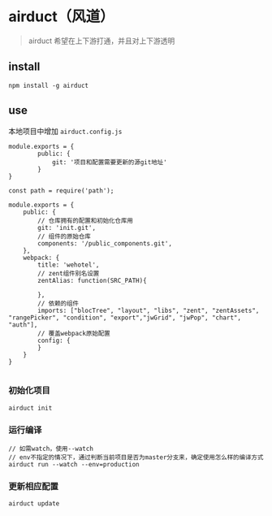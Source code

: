 # airduct（风道）

> airduct 希望在上下游打通，并且对上下游透明

## install

```
npm install -g airduct
```

## use
本地项目中增加 `airduct.config.js`

```
module.exports = {
        public: {
            git: '项目和配置需要更新的源git地址'
        }
}

const path = require('path');

module.exports = {
	public: {
		// 仓库拥有的配置和初始化仓库用
		git: 'init.git',
		// 组件的原始仓库
		components: '/public_components.git',
	},
	webpack: {
		title: 'wehotel',
		// zent组件别名设置
		zentAlias: function(SRC_PATH){
		    
		},
		// 依赖的组件
		imports: ["blocTree", "layout", "libs", "zent", "zentAssets", "rangePicker", "condition", "export","jwGrid", "jwPop", "chart", "auth"],
		// 覆盖webpack原始配置
		config: {
		}
	}
}


```

### 初始化项目

```
airduct init
```

### 运行编译

```
// 如需watch，使用--watch
// env不指定的情况下，通过判断当前项目是否为master分支来，确定使用怎么样的编译方式
airduct run --watch --env=production
```

### 更新相应配置

```
airduct update
```